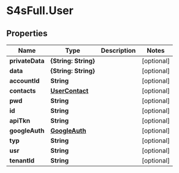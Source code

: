 # S4sFull.User

## Properties
Name | Type | Description | Notes
------------ | ------------- | ------------- | -------------
**privateData** | **{String: String}** |  | [optional] 
**data** | **{String: String}** |  | [optional] 
**accountId** | **String** |  | [optional] 
**contacts** | [**UserContact**](UserContact.md) |  | [optional] 
**pwd** | **String** |  | [optional] 
**id** | **String** |  | [optional] 
**apiTkn** | **String** |  | [optional] 
**googleAuth** | [**GoogleAuth**](GoogleAuth.md) |  | [optional] 
**typ** | **String** |  | [optional] 
**usr** | **String** |  | [optional] 
**tenantId** | **String** |  | [optional] 


